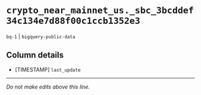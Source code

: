 # `crypto_near_mainnet_us._sbc_3bcddef34c134e7d88f00c1ccb1352e3`
`bq-1` | `bigquery-public-data`

## Column details
* [TIMESTAMP] `last_update`

-------------------------------------------------------------------------------
*Do not make edits above this line.*
